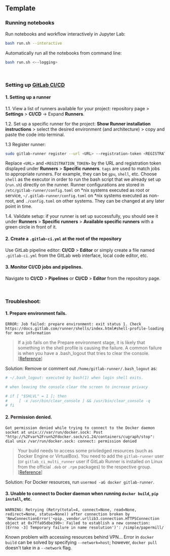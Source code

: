 ## Template

### Running notebooks
Run notebooks and workflow interactively in Jupyter Lab:
```bash
bash run.sh --interactive
```

Automatically run all the notebooks from command line:
```bash
bash run.sh <--logging>
```

<br />

### Setting up [GitLab CI/CD](https://docs.gitlab.com/ee/ci/)

#### 1. Setting up a runner

1.1. View a list of runners available for your project: repository page > **Settings** > **CI/CD** -> Expand **Runners**.  

1.2. Set up a specific runner for the project: **Show Runner installation instructions** > select the desired environment (and architecture) > copy and paste the code into terminal.  

1.3 Register runner: 
```bash
sudo gitlab-runner register --url <URL> --registration-token <REGISTRATION_TOKEK>
```
Replace `<URL>` and `<REGISTRATION_TOKEN>` by the URL and registration token displayed under **Runners** > **Specific runners**. `tags` are used to match jobs to appropriate runners. For example, they can be `gpu`, `shell`, etc. Choose `shell` as the executor in order to run the bash script that we already set up (`run.sh`) directly on the runner. Runner configurations are stored in `/etc/gitlab-runner/config.toml` on *nix systems executed as root or service, `~/.gitlab-runner/config.toml` on *nix systems executed as non-root, and `./config.toml` on other systems. They can be changed at any later point in time.  

1.4. Validate setup: if your runner is set up successfully, you should see it under **Runners** > **Specific runners** > **Available specific runners** with a green circle in front of it.

#### 2. Create a `.gitlab-ci.yml` at the root of the repository

Use GitLab pipeline editor: **CI/CD** > **Editor** or simply create a file named `.gitlab-ci.yml` from the GitLab web interface, local code editor, etc.

#### 3. Monitor CI/CD jobs and pipelines.

Navigate to **CI/CD** > **Pipelines** or **CI/CD** > **Editor** from the repository page.

<br />

### Troubleshoot:

#### 1. Prepare environment fails.
```
ERROR: Job failed: prepare environment: exit status 1. Check https://docs.gitlab.com/runner/shells/index.html#shell-profile-loading for more information
```
> If a job fails on the Prepare environment stage, it is likely that something in the shell profile is causing the failure. A common failure is when you have a .bash_logout that tries to clear the console. 
\[[Reference](https://docs.gitlab.com/runner/shells/index.html#shell-profile-loading)\]

Solution: Remove or comment out `/home/gitlab-runner/.bash_logout` as:
```bash
# ~/.bash_logout: executed by bash(1) when login shell exits.

# when leaving the console clear the screen to increase privacy

# if [ "$SHLVL" = 1 ]; then
#     [ -x /usr/bin/clear_console ] && /usr/bin/clear_console -q
# fi

```

#### 2. Permission denied.
```
Got permission denied while trying to connect to the Docker daemon socket at unix:///var/run/docker.sock: Post "http://%2Fvar%2Frun%2Fdocker.sock/v1.24/containers/cugraph/stop": dial unix /var/run/docker.sock: connect: permission denied
```

> Your build needs to access some priviledged resources (such as Docker Engine or VirtualBox). You need to add the `gitlab-runner` user (or `gitlab_ci_multi_runner` user if GitLab Runner is installed on Linux from the official `.deb` or `.rpm` packages) to the respective group. \[[Reference](https://docs.gitlab.com/runner/executors/shell.html)\]

Solution: For Docker resources, run `usermod -aG docker gitlab-runner`.

#### 3. Unable to connect to Docker daemon when running `docker build`, `pip install`, etc.
```
WARNING: Retrying (Retry(total=4, connect=None, read=None, redirect=None, status=None)) after connection broken by 'NewConnectionError('<pip._vendor.urllib3.connection.HTTPSConnection object at 0x7ffa95dbe390>: Failed to establish a new connection: [Errno -3] Temporary failure in name resolution')': /simple/papermill/
```
Known problem with accessing resources behind VPN... Error in `docker build` can be solved by specifying `--network=host`; however, `docker pull` doesn't take in a `--network` flag.

